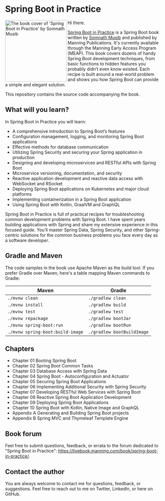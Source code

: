 # Spring Boot in Practice
Hi there.
<a href="https://www.manning.com/books/spring-boot-in-practice?utm_source=musib&utm_medium=affiliate&utm_campaign=book_musib_spring_3_16_21&a_aid=musib&a_bid=27d46a98"><img src="https://github.com/spring-boot-in-practice/repo/blob/main/metadata/BookCover.png" alt="The book cover of 'Spring Boot in Practice' by Somnath Musib" align="left" height="200px" /></a>

[Spring Boot in Practice](https://www.manning.com/books/spring-boot-in-practice?utm_source=musib&utm_medium=affiliate&utm_campaign=book_musib_spring_3_16_21&a_aid=musib&a_bid=27d46a98) is a Spring Boot book written by [Somnath Musib](https://musibs.github.io) and published by Manning Publications. It's currently available through the Manning Early Access Program (MEAP). This book covers dozens of handy Spring Boot development techniques, from basic functions to hidden features you probably didn’t even know existed. Each recipe is built around a real-world problem and shows you how Spring Boot can provide a simple and elegant solution.

This repository contains the source code accompanying the book.

## What will you learn?

In Spring Boot in Practice you will learn:

- A comprehensive introduction to Spring Boot’s features
- Configuration management, logging, and monitoring Spring Boot applications
- Effective methods for database communication
- Utilizing Spring Security and securing your Spring application in production
- Designing and developing microservices and RESTful APIs with Spring Boot
- Microservice versioning, documentation, and security
- Reactive application development and reactive data access with WebSocket and RSocket
- Deploying Spring Boot applications on Kubernetes and major cloud platforms
- Implementing containerization in a Spring Boot application
- Using Spring Boot with Kotlin, GraalVM and GraphQL

Spring Boot in Practice is full of practical recipes for troubleshooting common development problems with Spring Boot. I have spent years building applications with Spring and share my extensive experience in this focused guide. You’ll master Spring Data, Spring Security, and other Spring-centric solutions for the common business problems you face every day as a software developer.

## Gradle and Maven

The code samples in the book use Apache Maven as the build tool. If you prefer Gradle over Maven, here's a table mapping Maven commands to Gradle:

| Maven                            | Gradle                     |
| -------------------------------- | -------------------------- |
| `./mvnw clean`                   | `./gradlew clean`          |
| `./mvnw install`                 | `./gradlew build`          |
| `./mvnw test`                    | `./gradlew test`           |
| `./mvnw repackage`               | `./gradlew bootJar`        |
| `./mvnw spring-boot:run`         | `./gradlew bootRun`        |
| `./mvnw spring-boot:build-image` | `./gradlew bootBuildImage` |

## Chapters

- Chapter 01 Booting Spring Boot
- Chapter 02 Spring Boot Common Tasks
- Chapter 03 Database Access with Spring Data
- Chapter 04 Spring Boot - Autoconfiguration and Actuator
- Chapter 05 Securing Spring Boot Applications
- Chapter 06 Implementing Additional Security with Spring Security
- Chapter 07 Developing RESTful Web Services with Spring Boot
- Chapter 08 Reactive Spring Boot Application Development
- Chapter 09 Deploying Spring Boot Applications
- Chapter 10 Spring Boot with Kotlin, Native Image and GraphQL
- Appendix A Generating and Building Spring Boot projects
- Appendix B Spring MVC and Thymeleaf Template Engine

## Book forum

Feel free to submit questions, feedback, or errata to the forum dedicated to "Spring Boot in Practice": https://livebook.manning.com/book/spring-boot-in-practice/.

## Contact the author

You are always welcome to contact me for questions, feedback, or suggestions. Feel free to reach out to me on Twitter, LinkedIn, or here on GitHub.
